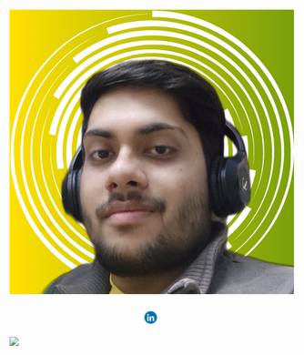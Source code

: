 # [![Nitin Sharma](https://github.com/Nitin-Sharma-coder/Nitin-Sharma-coder/blob/main/pic.png)]('')
<p align='center'>
  <a href="https://www.linkedin.com/in/nitin-sharma-b43136202/"><img height="30" src="https://github.com/Nitin-Sharma-coder/Nitin-Sharma-coder/blob/main/pic3.gif"></a>&nbsp;&nbsp;</p>
<img align="center" src="https://github-readme-stats.vercel.app/api/?username=Nitin-Sharma-coder&theme=radical&show_icons=true&layout=compact" />


